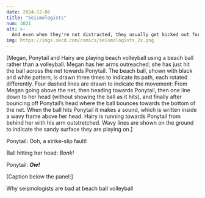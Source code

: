 ```yaml
---
date: 2024-12-06
title: "Seismologists"
num: 3021
alt: >-
  And even when they're not distracted, they usually get kicked out for illegal under-the-net 'subduction spikes'.
img: https://imgs.xkcd.com/comics/seismologists_2x.png
---
```

[Megan, Ponytail and Hairy are playing beach volleyball using a beach ball rather than a volleyball. Megan has her arms outreached; she has just hit the ball across the net towards Ponytail. The beach ball, shown with black and white pattern, is drawn three times to indicate its path, each rotated differently. Four dashed lines are drawn to indicate the movement: From Megan going above the net, then heading towards Ponytail, then one line down to her head (without showing the ball as it hits), and finally after bouncing off Ponytail’s head where the ball bounces towards the bottom of the net. When the ball hits Ponytail it makes a sound, which is written inside a wavy frame above her head. Hairy is running towards Ponytail from behind her with his arm outstretched. Wavy lines are shown on the ground to indicate the sandy surface they are playing on.]

Ponytail: Ooh, a strike-slip fault!

Ball hitting her head: *Bonk!*

Ponytail: ***Ow!***

[Caption below the panel:]

Why seismologists are bad at beach ball volleyball